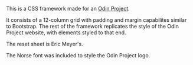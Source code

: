 This is a CSS framework made for an [Odin Project](https://www.theodinproject.com/courses/html-and-css/lessons/design-your-own-grid-based-framework#null). 

It consists of a 12-column grid with padding and margin capabilites similar to Bootstrap. The rest of the framework replicates the style of the Odin Project website, with elements styled to that end.

The reset sheet is Eric Meyer's.

The Norse font was included to style the Odin Project logo.
